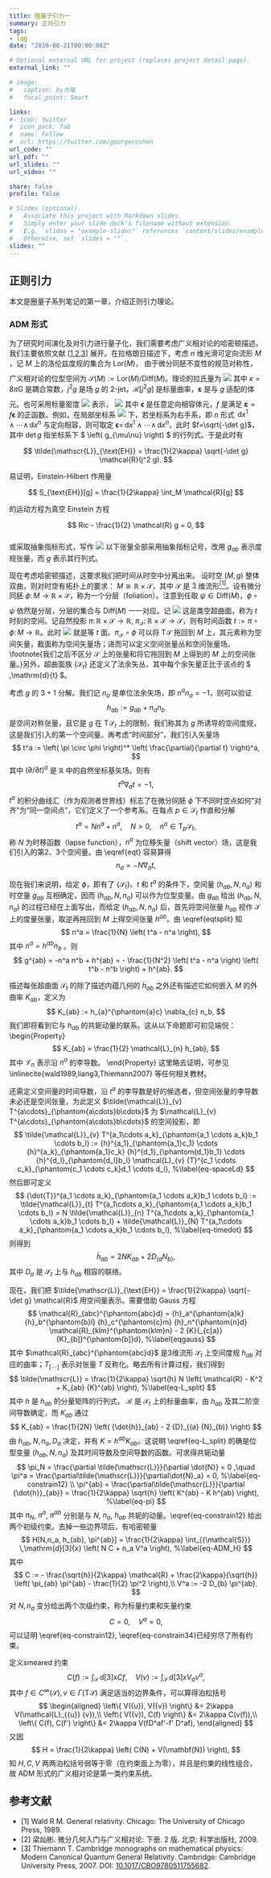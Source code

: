 ```yaml
---
title: 圈量子引力一
summary: 正则引力
tags:
- lqg
date: "2019-08-21T00:00:00Z"

# Optional external URL for project (replaces project detail page).
external_link: ""

# image:
#   caption: by大喵
#   focal_point: Smart

links:
#- icon: twitter
#  icon_pack: fab
#  name: Follow
#  url: https://twitter.com/georgecushen
url_code: ""
url_pdf: ""
url_slides: ""
url_video: ""

share: false
profile: false

# Slides (optional).
#   Associate this project with Markdown slides.
#   Simply enter your slide deck's filename without extension.
#   E.g. `slides = "example-slides"` references `content/slides/example-slides.md`.
#   Otherwise, set `slides = ""`.
slides: ""
---
```


## 正则引力

本文是圈量子系列笔记的第一章，介绍正则引力理论。

### ADM 形式

为了研究时间演化及对引力进行量子化，我们需要考虑广义相对论的哈密顿描述。我们主要依照文献 [[1](#refer-wald1989),[2](#ref-liang3),[3](#ref-Thiemann2007)] 展开。在拉格朗日描述下，考虑 $n$ 维光滑可定向流形 $M$ ，记 $M$ 上的洛伦兹度规的集合为 $\mathrm{Lor}(M)$， 由于微分同胚不变性的规范对称性，广义相对论的位型空间为 ${\mathcal{S}(M)} := {\mathrm{Lor}(M)}/{\mathrm{Diff}(M)}$。理论的拉氏量为
<img class=displaymath style="margin-top:0.7em;margin-bottom:0" src="https://www.zhihu.com/equation?tex=\mathbf{\mathscr{L}}_{\text{EH}}[j^2 g] := \frac{1}{2\kappa} \mathcal{R}(j^2 g) \mathbf{\varepsilon},\\\\">
其中 $\kappa = 8\pi \mathrm{G}$ 是耦合常数，$j^2 g$ 是场 $g$ 的 2-jet，$\mathcal{R}[j^2 g]$ 是标量曲率，$\mathbf{\varepsilon}$ 是与 $g$ 适配的体元。也可采用标量密度 <img class=inlinemath style="margin:0" src="https://www.zhihu.com/equation?tex=\tilde{\mathscr{L}}_{\text{EH}}"> 表示，
<img class=displaymath style="margin-top:0.7em;margin-bottom:0" src="https://www.zhihu.com/equation?tex=\mathbf{\mathscr{L}}_{\text{EH}}[j^2 g] = \tilde{\mathscr{L}}_{\text{EH}} \mathbf{\epsilon},\\ \tilde{\mathscr{L}}_{\text{EH}} = \frac{1}{2\kappa} f \mathcal{R}(j^2 g),\\\\">
其中 $\mathbf{\epsilon}$ 是任意定向相容体元，$f$ 是满足 $\mathbf{\varepsilon} = f \mathbf{\epsilon}$ 的正函数。例如，在局部坐标系 <img class=inlinemath style="margin:0" src="https://www.zhihu.com/equation?tex=\left\{ x^\mu \right\}"> 下，若坐标系为右手系，即 $n$ 形式 $\,\mathrm{d}{x^1} \wedge \cdots \wedge \,\mathrm{d}{x^n}$ 与定向相容，则可取定 $\mathbf{\epsilon} = \,\mathrm{d}{x^1} \wedge \cdots \wedge \,\mathrm{d}{x^n}$，此时 $f=\sqrt{-\det g}$，其中 $\det g$ 指坐标系下 $ \left( g_{\mu\nu} \right) $ 的行列式。于是此时有

$$
\tilde{\mathscr{L}}_{\text{EH}} = \frac{1}{2\kappa} \sqrt{-\det g} \mathcal{R}(j^2 g).
$$

易证明，Einstein-Hilbert 作用量

$$ S_{\text{EH}}[g] = \frac{1}{2\kappa} \int_M \mathcal{R}[g] $$

的运动方程为真空 Einstein 方程

$$
Ric - \frac{1}{2} \mathcal{R} g = 0,
$$

或采取抽象指标形式，写作
<img class=displaymath style="margin-top:0.7em;margin-bottom:0" src="https://www.zhihu.com/equation?tex=R_{ab} - \frac{1}{2} \mathcal{R} g_{ab} = 0.\\\\">
以下张量全部采用抽象指标记号，改用 $g_{ab}$ 表示度规张量，而 $g$ 表示其行列式。

现在考虑哈密顿描述，这要求我们把时间从时空中分离出来。
设时空 $\left( M, g \right)$ 整体双曲，则对时空有拓扑上的要求： $M \cong \mathbb{R} \times {\mathcal{S}}$，其中 ${\mathcal{S}}$ 是 $3$ 维流形[<sup>[1]</sup>](#refer-wald1989)。设有微分同胚 $\phi \colon M \rightarrow \mathbb{R} \times {\mathcal{S}}$，称为一个分层（foliation）。注意到任取 $\psi \in {\mathrm{Diff}(M)}$，$\phi \circ \psi$ 依然是分层，分层的集合与 ${\mathrm{Diff}(M)}$ 一一对应。记
<img class=displaymath style="margin-top:0.7em;margin-bottom:0" src="https://www.zhihu.com/equation?tex={\mathcal{S}}_t := \phi^{-1}(\left\{ t \right\} \times {\mathcal{S}}),\\\\">
这是类空超曲面，称为 $t$ 时刻的空间。记自然投影 $\pi \colon \mathbb{R} \times {\mathcal{S}} \rightarrow \mathbb{R}$, $\pi_{{\mathcal{S}}} \colon \mathbb{R} \times {\mathcal{S}} \rightarrow {\mathcal{S}}$，则有时间函数 $t := \pi \circ \phi \colon M \rightarrow \mathbb{R}$。此时 <img class=inlinemath style="margin:0" src="https://www.zhihu.com/equation?tex={\mathcal{S}}_t"> 就是等 $t$ 面。$\pi_{{\mathcal{S}}} \circ \phi$ 可以将 $\mathrm{T}\!{{\mathcal{S}}}$ 拖回到 $M$ 上，其元素称为空间矢量，截面称为空间矢量场；进而可以定义空间张量丛和空间张量场。\footnote{我们之后不区分 ${\mathcal{S}}$ 上的张量和将它拖回到 $M$ 上得到的 $M$ 上的空间张量。}另外，超曲面族 $\left\{ {\mathcal{S}}_t \right\}$ 还定义了法余矢丛，其中每个余矢量正比于该点的 $ \,\mathrm{d}{t} $。

考虑 $g$ 的 $3+1$ 分解。我们记 $n_a$ 是单位法余矢场，即 $n^a n_a = -1$，则可以验证
$$
h_{ab} := g_{ab} + n_a n_b
$$
是空间对称张量，且它是 $g$ 在 $\mathrm{T}\!{{\mathcal{S}}_t}$ 上的限制，我们称其为 $g$ 所诱导的空间度规，这是我们引入的第一个空间量。再考虑“时间部分”，我们引入矢量场
$$
t^a := \left( \pi \circ \phi \right)^* \left( \frac{\partial}{\partial t} \right)^a,
$$
其中 $\left( \partial/\partial t \right)^a$ 是 $\mathbb{R}$ 中的自然坐标基矢场。则有
$$
t^a \nabla_{a} t = -1, %\label{eqt}
$$
$t^a$ 的积分曲线汇（作为观测者世界线）标志了在微分同胚 $\phi$ 下不同时空点如何“对齐”为“同一空间点”，它们定义了一个参考系。在每点 $p\in {\mathcal{S}}_t$ 作直和分解
$$
t^a = N n^a + n^a ,\quad N>0 ,\quad n^a \in \mathrm{T}_p{{\mathcal{S}}_t}, %\label{eqtsplit}
$$
称 $N$ 为时移函数（lapse function），$n^a$ 为位移矢量（shift vector）场，这是我们引入的第2、3个空间量。由 \eqref{eqt} 容易算得
$$
n_a = - N \nabla_{a} t, %\label{eqn}
$$

现在我们来说明，给定 $\phi$，即有了 $\left\{ {\mathcal{S}}_t \right\}$、$t$ 和 $t^a$ 的条件下，空间量 $\left( h_{ab} , N, n_a \right)$ 和 时空量 $g_{ab}$ 互相确定，因而 $\left( h_{ab} , N, n_a \right)$ 可以作为位型变量。由 $g_{ab}$ 给出 $\left( h_{ab} , N, n_a \right)$ 的过程已经在上面写出，而给定 $\left( h_{ab} , N, n_a \right)$ 后，首先将空间张量 $h_{ab}$ 视作 ${\mathcal{S}}$ 上的度量张量，取逆再拖回到 $M$ 上得空间张量 $h^{ab}$。由 \eqref{eqtsplit} 知
$$
n^a = \frac{1}{N} \left( t^a - n^a \right),
$$
其中 $n^a = h^{ab} n_b$ 。则
$$
g^{ab} = -n^a n^b + h^{ab} = - \frac{1}{N^2} \left( t^a - n^a \right) \left( t^b - n^b \right) + h^{ab}.
$$

描述每张超曲面 ${\mathcal{S}}_t$ 的除了描述内蕴几何的 $h_{ab}$ 之外还有描述它如何嵌入 $M$ 的外曲率 $K_{ab}$，定义为
$$
K_{ab} := h_{a}^{\phantom{a}c} \nabla_{c} n_b,
$$
我们即将看到它与 $h_{ab}$ 的共轭动量的联系。这从以下命题即可初见端倪：
\begin{Property}
$$
K_{ab} = \frac{1}{2} \mathcal{L}_{n} h_{ab},
$$
其中 $\mathcal{L}_{n}$ 表示沿 $n^a$ 的李导数。
\end{Property}
这里略去证明，可参见\inlinecite{wald1989,liang3,Thiemann2007} 等任何相关教材。

还需定义空间量的时间导数，沿 $t^a$ 的李导数是好的候选者，但空间张量的李导数未必还是空间张量，为此定义 $\tilde{\mathcal{L}}_{v} T^{a\cdots}_{\phantom{a\cdots}b\cdots}$ 为 $\mathcal{L}_{v} T^{a\cdots}_{\phantom{a\cdots}b\cdots}$ 的空间投影，即
$$
\tilde{\mathcal{L}}_{v} T^{a_1\cdots a_k}_{\phantom{a_1 \cdots a_k}b_1 \cdots b_l} := {h}^{a_1}_{\phantom{a_1}c_1} \cdots {h}^{a_k}_{\phantom{a_1}c_k} {h}^{d_1}_{\phantom{d_1}b_1} \cdots {h}^{d_l}_{\phantom{d_l}b_l} \mathcal{L}_{v} {T}^{c_1 \cdots c_k}_{\phantom{c_1 \cdots c_k}d_1 \cdots d_l}, %\label{eq-spaceLd}
$$
然后即可定义
$$
{\dot{T}}^{a_1 \cdots a_k}_{\phantom{a_1 \cdots a_k}b_1 \cdots b_l} := \tilde{\mathcal{L}}_{t} T^{a_1\cdots a_k}_{\phantom{a_1 \cdots a_k}b_1 \cdots b_l} = N \tilde{\mathcal{L}}_{n} T^{a_1\cdots a_k}_{\phantom{a_1 \cdots a_k}b_1 \cdots b_l} + \tilde{\mathcal{L}}_{N} T^{a_1\cdots a_k}_{\phantom{a_1 \cdots a_k}b_1 \cdots b_l}, %\label{eq-timedot}
$$
则得到
$$
\dot{h}_{ab} = 2N K_{ab} + 2 D_{{(a}} {N}_{b)},
$$
其中 $D_{a}$ 是 ${\mathcal{S}}_t$ 上与 $h_{ab}$ 相容的联络。

现在，我们把 $\tilde{\mathscr{L}}_{\text{EH}} = \frac{1}{2\kappa} \sqrt{- \det g} \mathcal{R}$ 用空间量表示。需要借助 Gauss 方程
$$
\mathcal{R}_{abc}^{\phantom{abc}d} = {h}_a^{\phantom{a}k} {h}_b^{\phantom{b}l} {h}_c^{\phantom{c}m} {h}_n^{\phantom{n}d} \mathcal{R}_{klm}^{\phantom{klm}n} - 2 {K}{_{c[a}} {K}_{b]}^{\phantom{b]}d}, %\label{eqgauss}
$$
其中 $\mathcal{R}_{abc}^{\phantom{abc}d}$ 是3维流形 ${\mathcal{S}}_t$ 上空间度规 $h_{ab}$ 对应的曲率；${T}_{[\cdots]}$ 表示对张量 $T$ 反称化。略去所有计算过程，我们得到
$$
\tilde{\mathscr{L}} = \frac{1}{2\kappa} \sqrt{h} N \left( \mathcal{R} - K^2 + K_{ab} {K}^{ab} \right), %\label{eq-L_split}
$$
其中 $h$ 是 $h_{ab}$ 的分量矩阵的行列式， $\mathcal{R}$ 是 ${\mathcal{S}}_t$ 上的标量曲率，由 $h_{ab}$ 及其二阶空间导数确定，而 $K_{ab}$ 通过
$$
K_{ab} = \frac{1}{2N} \left( {\dot{h}}_{ab} - 2 {D}_{(a} {N}_{b)} \right)
$$
由 ${\dot{h}}_{ab}, N, n_a, D_{a}$ 决定，并有 $K = h^{ab} K_{ab}$。这说明 \eqref{eq-L_split} 的确是位型变量 $\left( h_{ab} , N, n_a \right)$ 及其时间导数及空间导数的函数。可求得共轭动量
$$
\pi_N = \frac{\partial \tilde{\mathscr{L}}}{\partial \dot{N}} = 0 ,\quad \pi^a = \frac{\partial\tilde{\mathscr{L}}}{\partial\dot{N}_a} = 0, %\label{eq-constrain12}
\\
\pi^{ab} = \frac{\partial\tilde{\mathscr{L}}}{\partial {\dot{h}}_{ab}} = \frac{1}{2\kappa} \sqrt{h} \left( K^{ab} - K h^{ab} \right), %\label{eq-pi}
$$
其中 $\pi_N$, $\pi^a$, $\pi^{ab}$ 分别是与 $N$, $n_a$, $h_{ab}$ 共轭的动量。\eqref{eq-constrain12} 给出两个初级约束。去掉一些边界项后，有哈密顿量
$$
H[N,n_a, h_{ab}, \pi^{ab}] = \frac{1}{2\kappa} \int_{{\mathcal{S}}} \,\mathrm{d}[3]{x} \left( N C + n_a V^a \right), %\label{eq-ADM_H}
$$
其中
$$
C := - \frac{\sqrt{h}}{2\kappa} \mathcal{R} + \frac{2\kappa}{\sqrt{h}} \left( \pi_{ab} \pi^{ab} - \frac{1}{2} \pi^2 \right),\\
V^a := -2 D_{b} \pi^{ab}.
$$
对 $N, n_a$ 变分给出两个次级约束，称为标量约束和矢量约束
$$
C = 0 ,\quad V^a = 0, %\label{eq-constrain34}
$$
可以证明 \eqref{eq-constrain12}, \eqref{eq-constrain34}已经穷尽了所有约束。

定义smeared 约束
$$
C(f) := \int_{{\mathcal{S}}} \,\mathrm{d}[3]{x} C f  ,\quad V ({v}) := \int_{{\mathcal{S}}} \,\mathrm{d}[3]{x} V_a v^a,
$$
其中 $f\in C^\infty({\mathcal{S}}), v\in \Gamma(\mathrm{T}\!{{\mathcal{S}}})$ 满足适当的边界条件，可以算得泊松括号
$$
\begin{aligned}
\left\{ V({u}), V({v}) \right\} &= 2\kappa V(\mathcal{L}_{{u}} {v}),\\
\left\{ V({v}), C(f) \right\} &= 2\kappa C(v(f)),\\
\left\{ C(f), C(f') \right\} &= 2\kappa V(fD^af'-f' D^af),
\end{aligned}
$$
又因
$$
H = \frac{1}{2\kappa} \left( C(N) + V(\mathbf{N}) \right),
$$
知 $H,C,V$ 两两泊松括号弱等于零（在约束面上为零），并且是约束的线性组合，故 ADM 形式的广义相对论是第一类约束系统。

## 参考文献

- <div id="refer-wald1989">[1] Wald R M. General relativity. Chicago: The University of Chicago Press, 1989.</div>
- <div id="refer-liang3">[2] 梁灿彬. 微分几何入门与广义相对论: 下册. 2 版. 北京: 科学出版社, 2009.</div>
- <div id="refer-Thiemann2007">[3] Thiemann T. Cambridge monographs on mathematical physics: Modern Canoni­cal Quantum General Relativity. Cambridge: Cambridge University Press, 2007. DOI: <a href="http://doi.org/10.1017/CBO9780511755682">10.1017/CBO9780511755682</a>.</div>
